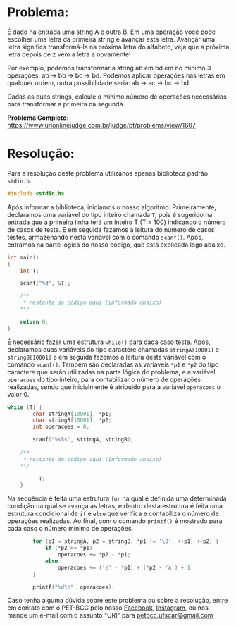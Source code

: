 # Problema:

É dado na entrada uma string A e outra B. Em uma operação você pode escolher uma letra da primeira string e avançar esta letra. Avançar uma letra significa transformá-la na próxima letra do alfabeto, veja que a próxima letra depois de z vem a letra a novamente!

Por exemplo, podemos transformar a string ab em bd em no mínimo 3 operações: ab -> bb -> bc -> bd. Podemos aplicar operações nas letras em qualquer ordem, outra possibilidade seria: ab -> ac -> bc -> bd.

Dadas as duas strings, calcule o mínimo número de operações necessárias para transformar a primeira na segunda.

**Problema Completo**: https://www.urionlinejudge.com.br/judge/pt/problems/view/1607

# Resolução:

Para a resolução deste problema utilizanos apenas biblioteca padrão `stdio.h`.

```c
#include <stdio.h>
```

Após informar a biblioteca, iniciamos o nosso algoritmo. Primeiramente, declaramos uma variável do tipo inteiro chamada `T`, pois é sugerido na entrada que a primeira linha terá um inteiro T (T ≤ 100) indicando o número de casos de teste. E em seguida fazemos a leitura do número de casos testes, armazenando nesta variável com o comando `scanf()`. Após, entramos na parte lógica do nosso código, que está explicada logo abaixo.

```c
int main()
{
    int T;

    scanf("%d", &T);

    /**
     * restante do código aqui (informado abaixo)
    **/

    return 0;
}
```

É necessário fazer uma estrutura `while()` para cada caso teste. Após, declaramos duas variáveis do tipo caractere chamadas `stringA[10001]` e `stringB[10001]` e em seguida fazemos a leitura desta variável com o comando `scanf()`. Também são declaradas as variáveis `*p1` e `*p2` do tipo caractere que serão utilizadas na parte lógica do problema, e a variável `operacoes` do tipo inteiro, para contabilizar o número de operações realizadas, sendo que inicialmente é atribuido para a variável `operacoes` o valor 0.

```c
while (T) {
        char stringA[10001], *p1;
        char stringB[10001], *p2;
        int operacoes = 0;

        scanf("%s%s", stringA, stringB);
    
    /**
     * restante do código aqui (informado abaixo)
    **/

        --T;
    }
```

Na sequência é feita uma estrutura `for` na qual é definida uma determinada condição na qual se avança as letras, e dentro desta estrutura é feita uma estrutura condicional de `if` e `else` que verifica e contabiliza o número de operações realizadas. Ao final, com o comando `printf()` é mostrado para cada caso o número mínimo de operações.

```c
        for (p1 = stringA, p2 = stringB; *p1 != '\0'; ++p1, ++p2) {
            if (*p2 >= *p1)
                operacoes += *p2 - *p1;
            else
                operacoes += ('z' - *p1) + (*p2 - 'a') + 1;
        }

        printf("%d\n", operacoes);
```

Caso tenha alguma dúvida sobre este problema ou sobre a resolução, entre em contato com o PET-BCC pelo nosso
[Facebook](https://www.facebook.com/petbcc/),
[Instagram](https://www.instagram.com/petbcc.ufscar/),
ou nos mande um e-mail com o assunto "URI" para  petbcc.ufscar@gmail.com